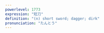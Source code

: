 ```yaml
---
powerlevel: 1773
expression: "短刀"
definition: "(n) short sword; dagger; dirk"
pronunciation: "たんとう"
---
```

